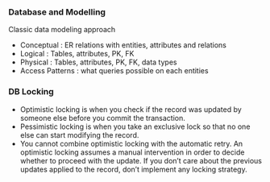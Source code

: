 ### Database and Modelling

Classic data modeling approach   
- Conceptual : ER relations with entities,  attributes and relations
- Logical : Tables, attributes, PK, FK 
- Physical  : Tables, attributes, PK, FK, data types
- Access Patterns : what queries possible on each entities

### DB Locking
- Optimistic locking is when you check if the record was updated by someone else before you commit the transaction.
- Pessimistic locking is when you take an exclusive lock so that no one else can start modifying the record.
- You cannot combine optimistic locking with the automatic retry. An optimistic locking assumes a manual intervention in order to decide whether to proceed with the update. If you don’t care about the previous updates applied to the record, don’t implement any locking strategy.